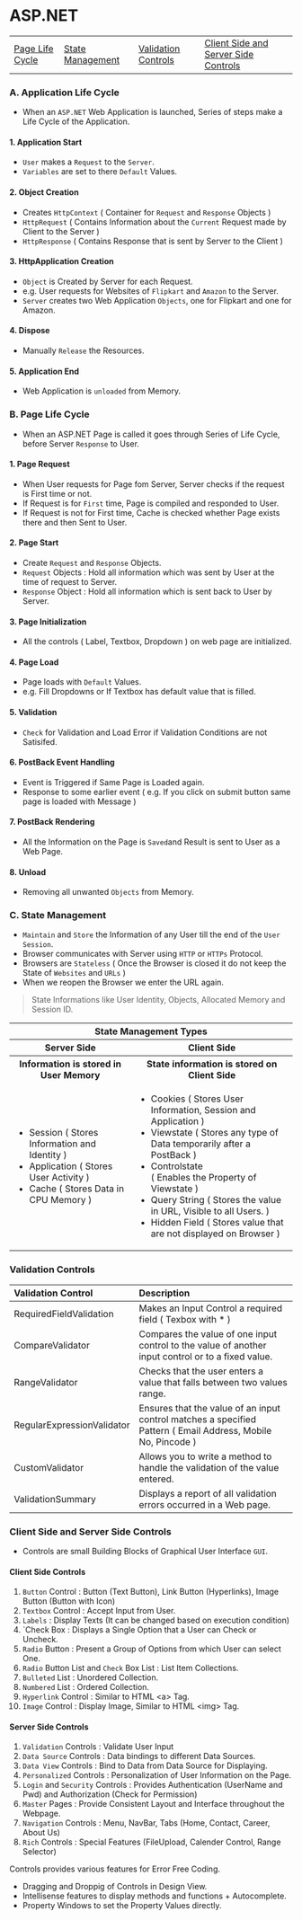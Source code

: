 # ASP.NET 

<table>
  <tr>
    <td><a href='#page'>Page Life Cycle</a></td>
    <td><a href='#state'>State Management</a></td>
    <td><a href='#valid'>Validation Controls</a></td>
    <td><a href='#client'>Client Side and Server Side Controls</a></td>
  </tr>
</table>

<h3 anme='app'>A. Application Life Cycle</h3>

- When an `ASP.NET` Web Application is launched, Series of steps make a Life Cycle of the Application.

#### 1. Application Start 

- `User` makes a `Request` to the `Server`.
- `Variables` are set to there `Default` Values.

#### 2. Object Creation

- Creates `HttpContext` ( Container for `Request` and `Response` Objects )
- `HttpRequest` ( Contains Information about the `Current` Request made by Client to the Server )
- `HttpResponse` ( Contains Response that is sent by Server to the Client )

#### 3. HttpApplication Creation

- `Object` is Created by Server for each Request.
- e.g. User requests for Websites of `Flipkart` and `Amazon` to the Server.
- `Server` creates two Web Application `Objects`, one for Flipkart and one for Amazon.

#### 4. Dispose 
- Manually `Release` the Resources.

#### 5. Application End 
- Web Application is `unloaded` from Memory.

<h3 name='page'>B. Page Life Cycle</h3>

- When an ASP.NET Page is called it goes through Series of Life Cycle, before Server `Response` to User.

#### 1. Page Request 

- When User requests for Page fom Server, Server checks if the request is First time or not.
- If Request is for `First` time, Page is compiled and responded to User.
- If Request is not for First time, Cache is checked whether Page exists there and then Sent to User.

#### 2. Page Start

- Create `Request` and `Response` Objects. 
- `Request` Objects : Hold all information which was sent by User at the time of request to Server.
- `Response` Object : Hold all information which is sent back to User by Server.

#### 3. Page Initialization

- All the controls ( Label, Textbox, Dropdown ) on web page are initialized.

#### 4. Page Load

- Page loads with `Default` Values.
- e.g. Fill Dropdowns or If Textbox has default value that is filled.

#### 5. Validation

- `Check` for Validation and Load Error if Validation Conditions are not Satisifed.

#### 6. PostBack Event Handling 

- Event is Triggered if Same Page is Loaded again.
- Response to some earlier event ( e.g. If you click on submit button same page is loaded with Message )

#### 7. PostBack Rendering 

- All the Information on the Page is `Saved`and Result is sent to User as a Web Page.

#### 8. Unload

- Removing all unwanted `Objects` from Memory.

<h3 name='state'>C. State Management</h3>

- `Maintain` and `Store` the Information of any User till the end of the `User Session`.
- Browser communicates with Server using `HTTP` or `HTTPs` Protocol.
- Browsers are `Stateless` ( Once the Browser is closed it do not keep the State of `Websites` and `URLs` )
- When we reopen the Browser we enter the URL again.

> State Informations like User Identity, Objects, Allocated Memory and Session ID.

<table>
  <tr><th colspan=2>State Management Types</th></tr>
  <tr><th>Server Side</th><th>Client Side</th></tr>
  <tr><th>Information is stored in User Memory</th><th>State information is stored on Client Side</th></tr>
  <tr>
    <td>
      <ul>
        <li>Session ( Stores Information and Identity )</li>
        <li>Application ( Stores User Activity )</li>
        <li>Cache ( Stores Data in CPU Memory )</li>
      </ul>
    </td>    
    <td>
      <ul>
        <li>Cookies ( Stores User Information, Session and Application )</li>
        <li>Viewstate ( Stores any type of Data temporarily after a PostBack )</li>
        <li>Controlstate</li> ( Enables the Property of Viewstate )
        <li>Query String ( Stores the value in URL, Visible to all Users. )</li>
        <li>Hidden Field ( Stores value that are not displayed on Browser )</li>
      </ul>
    </td>    
  </tr>
</table>

<h3 name='valid'>Validation Controls</h3>
 
Validation Control |	Description
:--- | :---
RequiredFieldValidation |	Makes an Input Control a required field ( Texbox with * )
CompareValidator |	Compares the value of one input control to the value of another input control or to a fixed value.
RangeValidator |	Checks that the user enters a value that falls between two values range.
RegularExpressionValidator |	Ensures that the value of an input control matches a specified Pattern ( Email Address, Mobile No, Pincode )
CustomValidator |	Allows you to write a method to handle the validation of the value entered.
ValidationSummary |	Displays a report of all validation errors occurred in a Web page.


<h3 name='client'>Client Side and Server Side Controls</h3>

- Controls are small Building Blocks of Graphical User Interface `GUI`. 

#### Client Side Controls 

1. `Button` Control : Button (Text Button), Link Button (Hyperlinks), Image Button (Button with Icon)
2. `Textbox` Control : Accept Input from User.
3. `Labels` : Display Texts (It can be changed based on execution condition)
4. `Check Box : Displays a Single Option that a User can Check or Uncheck.
5. `Radio` Button : Present a Group of Options from which User can select One.
6. `Radio` Button List and `Check` Box List : List Item Collections.
7. `Bulleted` List : Unordered Collection. 
8. `Numbered` List : Ordered Collection. 
9. `Hyperlink` Control : Similar to HTML \<a> Tag.
10. `Image` Control : Display Image, Similar to HTML \<img> Tag. 

#### Server Side Controls 

1. `Validation` Controls : Validate User Input
2. `Data Source` Controls : Data bindings to different Data Sources.
3. `Data View` Controls : Bind to Data from Data Source for Displaying.
4. `Personalized` Controls : Personalization of User Information on the Page.
5. `Login` and `Security` Controls : Provides Authentication (UserName and Pwd) and Authorization (Check for Permission)
6. `Master` Pages : Provide Consistent Layout and Interface throughout the Webpage.
7. `Navigation` Controls : Menu, NavBar, Tabs (Home, Contact, Career, About Us)
8. `Rich` Controls : Special Features (FileUpload, Calender Control, Range Selector)

Controls provides various features for Error Free Coding.
- Dragging and Droppig of Controls in Design View.
- Intellisense features to display methods and functions + Autocomplete.
- Property Windows to set the Property Values directly.
